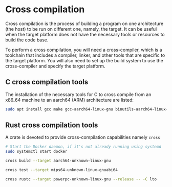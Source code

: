 # Cross compilation

Cross compilation is the process of building a program on one architecture (the host) to be run on 
different one, namely, the target. It can be useful when the target platform does not have the necessary
tools or resources to build the code base.

To perform a cross compilation, you will need a cross-compiler, which is a toolchain that includes a 
compiler, linker, and other tools that are specific to the target platform. You will also need to set 
up the build system to use the cross-compiler and  specify the target platform. 

## C cross compilation tools 

The installation of the necessary tools for C to cross compile from an x86_64 machine to an aarch64 
(ARM) architecture are listed:

```sh
sudo apt install gcc make gcc-aarch64-linux-gnu binutils-aarch64-linux-gnu
```

## Rust cross compilation tools

A crate is devoted to provide cross-compilation capabilities namely ```cross```

```sh
# Start the Docker daemon, if it's not already running using systemd
sudo systemctl start docker

cross build --target aarch64-unknown-linux-gnu

cross test --target mips64-unknown-linux-gnuabi64

cross rustc --target powerpc-unknown-linux-gnu --release -- -C lto
```

<!--  Script to show the footer   -->
<html>
<script
    src="https://code.jquery.com/jquery-3.3.1.js"
    integrity="sha256-2Kok7MbOyxpgUVvAk/HJ2jigOSYS2auK4Pfzbm7uH60="
    crossorigin="anonymous">
</script>
<script>
$(function(){
  $("#footer").load("../footers/footer.html");
});
</script>
<body>
<div id="footer"></div>
</body>
</html>

